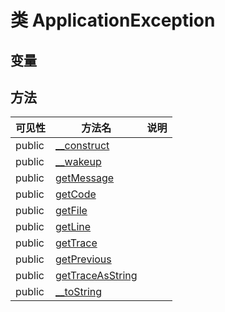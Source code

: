 #  类 ApplicationException




## 变量


## 方法


| 可见性 | 方法名 | 说明 |
|--------|-------|------|
| public|[__construct](ApplicationException/__construct.md) |  |
| public|[__wakeup](ApplicationException/__wakeup.md) |  |
| public|[getMessage](ApplicationException/getMessage.md) |  |
| public|[getCode](ApplicationException/getCode.md) |  |
| public|[getFile](ApplicationException/getFile.md) |  |
| public|[getLine](ApplicationException/getLine.md) |  |
| public|[getTrace](ApplicationException/getTrace.md) |  |
| public|[getPrevious](ApplicationException/getPrevious.md) |  |
| public|[getTraceAsString](ApplicationException/getTraceAsString.md) |  |
| public|[__toString](ApplicationException/__toString.md) |  |
